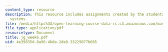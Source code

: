 ```yaml
---
content_type: resource
description: This resource includes assignments created by the students on collaborative
  systems.
file: /media/https%3A/open-learning-course-data-rc.s3.amazonaws.com/mas-965-relational-machines-spring-2005/4e39835d8a964bda2de833229877b085_jg_week6.pdf
file_type: application/pdf
resourcetype: Document
title: jg_week6.pdf
uid: 4e39835d-8a96-4bda-2de8-33229877b085
---
```

